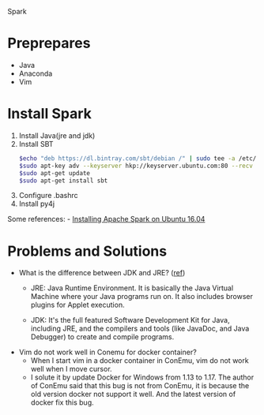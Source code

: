 Spark

# Preprepares
- Java
- Anaconda
- Vim

# Install Spark
1. Install Java(jre and jdk)
2. Install SBT
    ```bash
    $echo "deb https://dl.bintray.com/sbt/debian /" | sudo tee -a /etc/apt/sources.list.d/sbt.list
    $sudo apt-key adv --keyserver hkp://keyserver.ubuntu.com:80 --recv 2EE0EA64E40A89B84B2DF73499E82A75642AC823
    $sudo apt-get update
    $sudo apt-get install sbt
    ```
3. Configure .bashrc
4. Install py4j

Some references:
    - [Installing Apache Spark on Ubuntu 16.04](https://www.santoshsrinivas.com/installing-apache-spark-on-ubuntu-16-04/)


# Problems and Solutions
- What is the difference between JDK and JRE? ([ref][ref_1])
    - JRE: Java Runtime Environment. It is basically the Java Virtual Machine where your Java programs run on. It also includes browser plugins for Applet execution.

    - JDK: It's the full featured Software Development Kit for Java, including JRE, and the compilers and tools (like JavaDoc, and Java Debugger) to create and compile programs.
- Vim do not work well in Conemu for docker container?
    - When I start vim in a docker container in ConEmu, vim do not work well when I move cursor.
    - I solute it by update Docker for Windows from 1.13 to 1.17. The author of ConEmu said that this bug is not from ConEmu, it is because the old version docker not support it well. And the latest version of docker fix this bug.



[ref_1]: http://stackoverflow.com/questions/1906445/what-is-the-difference-between-jdk-and-jre
